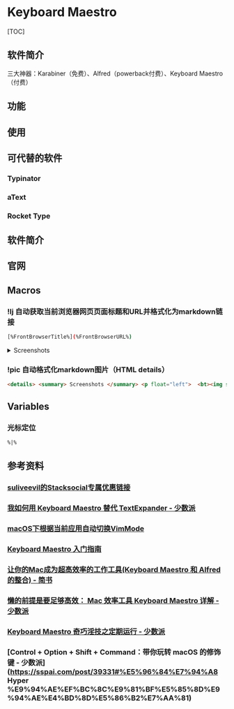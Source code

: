 # Keyboard Maestro

[TOC]



## 软件简介

三大神器：Karabiner（免费）、Alfred（powerback付费）、Keyboard Maestro（付费）

## 功能

## 使用

## 可代替的软件

### Typinator

### aText

### Rocket Type
## 软件简介

## 官网


## Macros

### !lj 自动获取当前浏览器网页页面标题和URL并格式化为markdown链接

```bash
[%FrontBrowserTitle%](%FrontBrowserURL%)
```



<details> <summary> Screenshots </summary> <p float="left">  <bt><img src='' />  </p></details> 

### !pic 自动格式化markdown图片（HTML details）

```html
<details> <summary> Screenshots </summary> <p float="left">  <bt><img src='%CurrentClipboard%' />  </p></details> 
```

## Variables

### 光标定位

```html
%|%
```



## 参考资料

### [suliveevil的Stacksocial专属优惠链接](https://stacksocial.com/?rid=6246484!)



### [我如何用 Keyboard Maestro 替代 TextExpander - 少数派](https://sspai.com/post/39495)

### [macOS下根据当前应用自动切换VimMode](https://www.jianshu.com/p/bdfedfe3d15a)

### [Keyboard Maestro 入门指南](https://sspai.com/post/36442)

### [让你的Mac成为超高效率的工作工具(Keyboard Maestro 和 Alfred的整合) - 简书](https://www.jianshu.com/p/105c7c017f23)

### [懒的前提是要足够高效： Mac 效率工具 Keyboard Maestro 详解 - 少数派](https://sspai.com/post/28721)

### [Keyboard Maestro 奇巧淫技之定期运行 - 少数派](https://sspai.com/post/43320)

### [Control + Option + Shift + Command：带你玩转 macOS 的修饰键 - 少数派](https://sspai.com/post/39331#%E5%96%84%E7%94%A8 Hyper %E9%94%AE%EF%BC%8C%E9%81%BF%E5%85%8D%E9%94%AE%E4%BD%8D%E5%86%B2%E7%AA%81)